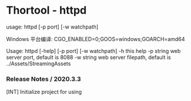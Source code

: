 # Thortool - httpd

usage: httpd [-p port] [-w watchpath]

Windows 平台编译: CGO_ENABLED=0;GOOS=windows;GOARCH=amd64



Usage: httpd [-help] [-p port] [-w watchpath]
  -h	this help
  -p string
    	web server port, default is 8088
  -w string
    	web server filepath, default is ../Assets/StreamingAssets



### Release Notes / 2020.3.3

[INT]  Initialize project for using

